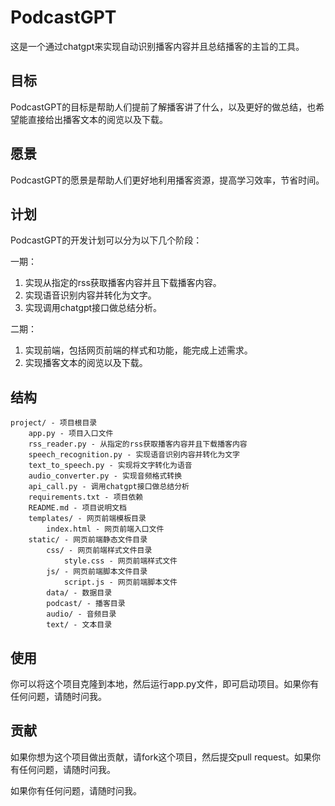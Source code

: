 # PodcastGPT

这是一个通过chatgpt来实现自动识别播客内容并且总结播客的主旨的工具。

## 目标

PodcastGPT的目标是帮助人们提前了解播客讲了什么，以及更好的做总结，也希望能直接给出播客文本的阅览以及下载。

## 愿景

PodcastGPT的愿景是帮助人们更好地利用播客资源，提高学习效率，节省时间。

## 计划

PodcastGPT的开发计划可以分为以下几个阶段：

一期：

1. 实现从指定的rss获取播客内容并且下载播客内容。
2. 实现语音识别内容并转化为文字。
3. 实现调用chatgpt接口做总结分析。

二期：

1. 实现前端，包括网页前端的样式和功能，能完成上述需求。
2. 实现播客文本的阅览以及下载。

## 结构

```
project/ - 项目根目录
    app.py - 项目入口文件
    rss_reader.py - 从指定的rss获取播客内容并且下载播客内容
    speech_recognition.py - 实现语音识别内容并转化为文字
    text_to_speech.py - 实现将文字转化为语音
    audio_converter.py - 实现音频格式转换
    api_call.py - 调用chatgpt接口做总结分析
    requirements.txt - 项目依赖
    README.md - 项目说明文档
    templates/ - 网页前端模板目录
        index.html - 网页前端入口文件
    static/ - 网页前端静态文件目录
        css/ - 网页前端样式文件目录
            style.css - 网页前端样式文件
        js/ - 网页前端脚本文件目录
            script.js - 网页前端脚本文件
        data/ - 数据目录
        podcast/ - 播客目录
        audio/ - 音频目录
        text/ - 文本目录
```

## 使用

你可以将这个项目克隆到本地，然后运行app.py文件，即可启动项目。如果你有任何问题，请随时问我。

##  贡献

如果你想为这个项目做出贡献，请fork这个项目，然后提交pull request。如果你有任何问题，请随时问我。

如果你有任何问题，请随时问我。
